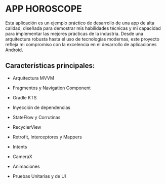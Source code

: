 # APP HOROSCOPE

Esta aplicación es un ejemplo práctico de desarrollo de una app de alta calidad, diseñada para demostrar mis habilidades técnicas y mi capacidad para implementar las mejores prácticas de la industria. Desde una arquitectura robusta hasta el uso de tecnologías modernas, este proyecto refleja mi compromiso con la excelencia en el desarrollo de aplicaciones Android.

## Características principales:

- Arquitectura MVVM

- Fragmentos y Navigation Component

- Gradle KTS

- Inyección de dependencias

- StateFlow y Corrutinas

- RecyclerView

- Retrofit, Interceptores y Mappers

- Intents

- CameraX

- Animaciones

- Pruebas Unitarias y de UI